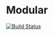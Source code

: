 # Modular

[![Build Status](https://travis-ci.org/iyilm4z/Modular.svg?branch=master)](https://travis-ci.org/iyilm4z/Modular)
